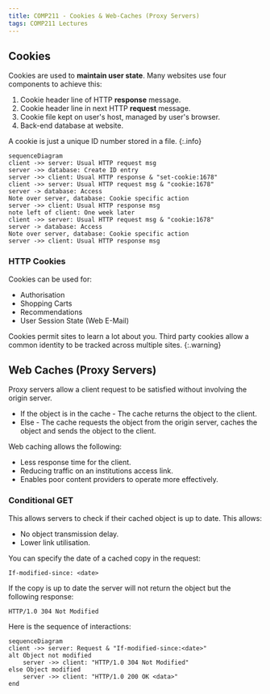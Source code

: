 ```yaml
---
title: COMP211 - Cookies & Web-Caches (Proxy Servers)
tags: COMP211 Lectures
---
```

## Cookies
Cookies are used to **maintain user state**. Many websites use four components to achieve this:

1. Cookie header line of HTTP **response** message.
1. Cookie header line in next HTTP **request** message.
1. Cookie file kept on user's host, managed by user's browser.
1. Back-end database at website.

A cookie is just a unique ID number stored in a file.
{:.info}

```mermaid
sequenceDiagram
client ->> server: Usual HTTP request msg
server ->> database: Create ID entry
server ->> client: Usual HTTP response & "set-cookie:1678"
client ->> server: Usual HTTP request msg & "cookie:1678"
server -> database: Access
Note over server, database: Cookie specific action
server ->> client: Usual HTTP response msg
note left of client: One week later
client ->> server: Usual HTTP request msg & "cookie:1678"
server -> database: Access
Note over server, database: Cookie specific action
server ->> client: Usual HTTP response msg
```

### HTTP Cookies
Cookies can be used for:

* Authorisation 
* Shopping Carts
* Recommendations
* User Session State (Web E-Mail)

Cookies permit sites to learn a lot about you. Third party cookies allow a common identity to be tracked across multiple sites.
{:.warning}

## Web Caches (Proxy Servers)
Proxy servers allow a client request to be satisfied without involving the origin server.

* If the object is in the cache - The cache returns the object to the client.
* Else - The cache requests the object from the origin server, caches the object and sends the object to the client.

Web caching allows the following:

* Less response time for the client.
* Reducing traffic on an institutions access link.
* Enables poor content providers to operate more effectively.

### Conditional GET
This allows servers to check if their cached object is up to date. This allows:

* No object transmission delay.
* Lower link utilisation.

You can specify the date of a cached copy in the request:

```
If-modified-since: <date>
```

If the copy is up to date the server will not return the object but the following response:

```
HTTP/1.0 304 Not Modified
```

Here is the sequence of interactions:

```mermaid
sequenceDiagram
client ->> server: Request & "If-modified-since:<date>"
alt Object not modified
	server ->> client: "HTTP/1.0 304 Not Modified"
else Object modified
	server ->> client: "HTTP/1.0 200 OK <data>"
end
```